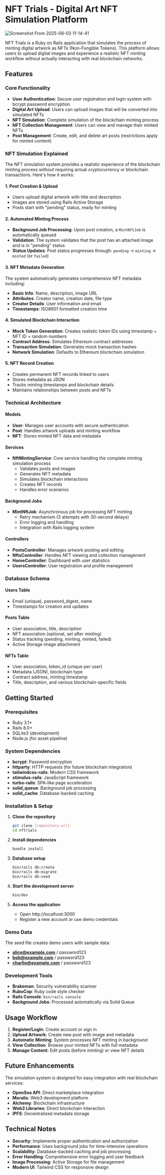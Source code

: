# NFT Trials - Digital Art NFT Simulation Platform
![Screenshot From 2025-06-03 11-14-41](https://github.com/user-attachments/assets/50e16fb2-4da2-4441-b700-e127debc2ea4)

NFT Trials is a Ruby on Rails application that simulates the process of minting digital artwork as NFTs (Non-Fungible Tokens). This platform allows users to upload digital images and experience a realistic NFT minting workflow without actually interacting with real blockchain networks.

## Features

### Core Functionality
- **User Authentication**: Secure user registration and login system with bcrypt password encryption
- **Digital Art Upload**: Users can upload images that will be converted into simulated NFTs
- **NFT Simulation**: Complete simulation of the blockchain minting process
- **NFT Collection Management**: Users can view and manage their minted NFTs
- **Post Management**: Create, edit, and delete art posts (restrictions apply for minted content)

### NFT Simulation Explained

The NFT simulation system provides a realistic experience of the blockchain minting process without requiring actual cryptocurrency or blockchain transactions. Here's how it works:

#### 1. Post Creation & Upload
- Users upload digital artwork with title and description
- Images are stored using Rails Active Storage
- Posts start with "pending" status, ready for minting

#### 2. Automated Minting Process
- **Background Job Processing**: Upon post creation, a `MintNftJob` is automatically queued
- **Validation**: The system validates that the post has an attached image and is in "pending" status
- **Status Updates**: Post status progresses through: `pending` → `minting` → `minted` (or `failed`)

#### 3. NFT Metadata Generation
The system automatically generates comprehensive NFT metadata including:
- **Basic Info**: Name, description, image URL
- **Attributes**: Creator name, creation date, file type
- **Creator Details**: User information and email
- **Timestamps**: ISO8601 formatted creation time

#### 4. Simulated Blockchain Interaction
- **Mock Token Generation**: Creates realistic token IDs using timestamp + NFT ID + random numbers
- **Contract Address**: Simulates Ethereum contract addresses
- **Transaction Simulation**: Generates mock transaction hashes
- **Network Simulation**: Defaults to Ethereum blockchain simulation

#### 5. NFT Record Creation
- Creates permanent NFT records linked to users
- Stores metadata as JSON
- Tracks minting timestamps and blockchain details
- Maintains relationships between posts and NFTs

### Technical Architecture

#### Models
- **User**: Manages user accounts with secure authentication
- **Post**: Handles artwork uploads and minting workflow
- **NFT**: Stores minted NFT data and metadata

#### Services
- **NftMintingService**: Core service handling the complete minting simulation process
  - Validates posts and images
  - Generates NFT metadata
  - Simulates blockchain interactions
  - Creates NFT records
  - Handles error scenarios

#### Background Jobs
- **MintNftJob**: Asynchronous job for processing NFT minting
  - Retry mechanism (3 attempts with 30-second delays)
  - Error logging and handling
  - Integration with Rails logging system

#### Controllers
- **PostsController**: Manages artwork posting and editing
- **NftsController**: Handles NFT viewing and collection management
- **HomeController**: Dashboard with user statistics
- **UsersController**: User registration and profile management

### Database Schema

#### Users Table
- Email (unique), password_digest, name
- Timestamps for creation and updates

#### Posts Table
- User association, title, description
- NFT association (optional, set after minting)
- Status tracking (pending, minting, minted, failed)
- Active Storage image attachment

#### NFTs Table
- User association, token_id (unique per user)
- Metadata (JSON), blockchain type
- Contract address, minting timestamp
- Title, description, and various blockchain-specific fields

## Getting Started

### Prerequisites
- Ruby 3.1+ 
- Rails 8.0+
- SQLite3 (development)
- Node.js (for asset pipeline)

### System Dependencies
- **bcrypt**: Password encryption
- **httparty**: HTTP requests (for future blockchain integration)
- **tailwindcss-rails**: Modern CSS framework
- **stimulus-rails**: JavaScript framework
- **turbo-rails**: SPA-like page acceleration
- **solid_queue**: Background job processing
- **solid_cache**: Database-backed caching

### Installation & Setup

1. **Clone the repository**
   ```bash
   git clone [repository-url]
   cd nftrials
   ```

2. **Install dependencies**
   ```bash
   bundle install
   ```

3. **Database setup**
   ```bash
   bin/rails db:create
   bin/rails db:migrate
   bin/rails db:seed
   ```

4. **Start the development server**
   ```bash
   bin/dev
   ```

5. **Access the application**
   - Open http://localhost:3000
   - Register a new account or use demo credentials

### Demo Data
The seed file creates demo users with sample data:
- **alice@example.com** / password123
- **bob@example.com** / password123  
- **charlie@example.com** / password123

### Development Tools
- **Brakeman**: Security vulnerability scanner
- **RuboCop**: Ruby code style checker
- **Rails Console**: `bin/rails console`
- **Background Jobs**: Processed automatically via Solid Queue

## Usage Workflow

1. **Register/Login**: Create account or sign in
2. **Upload Artwork**: Create new post with image and metadata
3. **Automatic Minting**: System processes NFT minting in background
4. **View Collection**: Browse your minted NFTs with full metadata
5. **Manage Content**: Edit posts (before minting) or view NFT details

## Future Enhancements

The simulation system is designed for easy integration with real blockchain services:
- **OpenSea API**: Direct marketplace integration
- **Moralis**: Web3 development platform
- **Alchemy**: Blockchain infrastructure
- **Web3 Libraries**: Direct blockchain interaction
- **IPFS**: Decentralized metadata storage

## Technical Notes

- **Security**: Implements proper authentication and authorization
- **Performance**: Uses background jobs for time-intensive operations
- **Scalability**: Database-backed caching and job processing
- **Error Handling**: Comprehensive error logging and user feedback
- **Image Processing**: Active Storage for file management
- **Modern UI**: Tailwind CSS for responsive design
